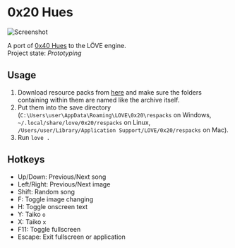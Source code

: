 0x20 Hues
=========

![Screenshot](http://i.imgur.com/P7dpKUJ.png)

A port of [0x40 Hues](0x40hues.blogspot.com) to the LÖVE engine.  
Project state: *Prototyping*

Usage
-----
1. Download resource packs from [here](http://0x40.rbn.moe/respacks) and make
  sure the folders containing within them are named like the archive itself.
2. Put them into the save directory
  (`C:\Users\user\AppData\Roaming\LOVE\0x20\respacks` on Windows,
  `~/.local/share/love/0x20/respacks` on Linux,
  `/Users/user/Library/Application Support/LOVE/0x20/respacks` on Mac).
3. Run `love .`

Hotkeys
-------
- Up/Down: Previous/Next song
- Left/Right: Previous/Next image
- Shift: Random song
- F: Toggle image changing
- H: Toggle onscreen text
- Y: Taiko `o`
- X: Taiko `x`
- F11: Toggle fullscreen
- Escape: Exit fullscreen or application
